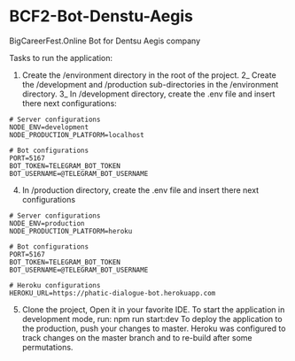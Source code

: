 # BCF2-Bot-Denstu-Aegis
BigCareerFest.Online Bot for Dentsu Aegis company

Tasks to run the application:

1) Create the /environment directory in the root of the project.
2_ Create the /development and /production sub-directories in the /environment directory.
3_ In /development directory, create the .env file and insert there next configurations:
```
# Server configurations
NODE_ENV=development
NODE_PRODUCTION_PLATFORM=localhost

# Bot configurations
PORT=5167
BOT_TOKEN=TELEGRAM_BOT_TOKEN
BOT_USERNAME=@TELEGRAM_BOT_USERNAME
```
4) In /production directory, create the .env file and insert there next configurations
```
# Server configurations
NODE_ENV=production
NODE_PRODUCTION_PLATFORM=heroku

# Bot configurations
PORT=5167
BOT_TOKEN=TELEGRAM_BOT_TOKEN
BOT_USERNAME=@TELEGRAM_BOT_USERNAME

# Heroku configurations
HEROKU_URL=https://phatic-dialogue-bot.herokuapp.com
```
5) Clone the project, Open it in your favorite IDE. To start the application in development mode, run:
npm run start:dev
To deploy the application to the production, push your changes to master. Heroku was configured to track changes on the master branch and to re-build after some permutations.
